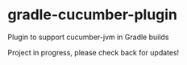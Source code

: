 gradle-cucumber-plugin
======================

Plugin to support cucumber-jvm in Gradle  builds

Project in progress, please check back for updates!
